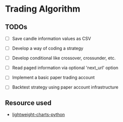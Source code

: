# Trading Algorithm

## TODOs
- [ ] Save candle information values as CSV
- [ ] Develop a way of coding a strategy
- [ ] Develop conditional like crossover, crossunder, etc.
- [ ] Read paged information via optional 'next_url' option
- [ ] Implement a basic paper trading account
- [ ] Backtest strategy using paper account infrastructure


## Resource used
- [lightweight-charts-python](https://github.com/louisnw01/lightweight-charts-python)
